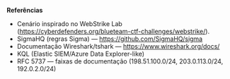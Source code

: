 **Referências**
- Cenário inspirado no WebStrike Lab (https://cyberdefenders.org/blueteam-ctf-challenges/webstrike/).
- SigmaHQ (regras Sigma) — https://github.com/SigmaHQ/sigma
- Documentação Wireshark/tshark — https://www.wireshark.org/docs/
- KQL (Elastic SIEM/Azure Data Explorer-like)
- RFC 5737 — faixas de documentação (198.51.100.0/24, 203.0.113.0/24, 192.0.2.0/24)
